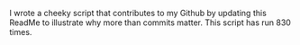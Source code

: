 I wrote a cheeky script that contributes to my Github by updating this ReadMe to illustrate why more than commits matter. This script has run 830 times.